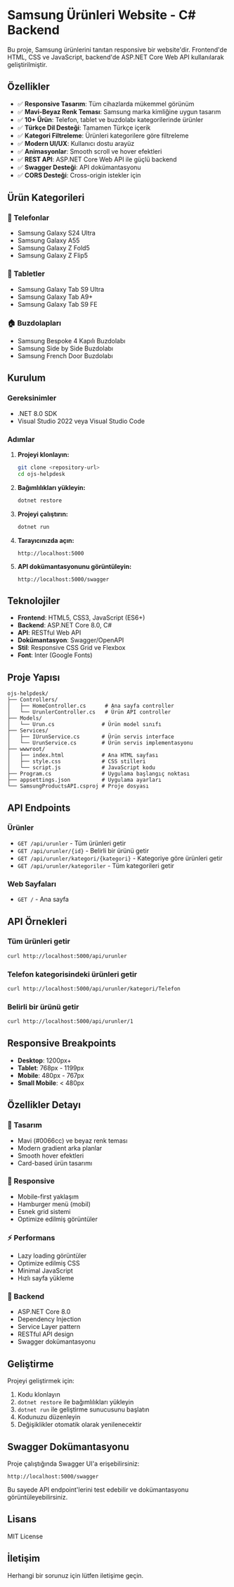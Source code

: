 # Samsung Ürünleri Website - C# Backend

Bu proje, Samsung ürünlerini tanıtan responsive bir website'dir. Frontend'de HTML, CSS ve JavaScript, backend'de ASP.NET Core Web API kullanılarak geliştirilmiştir.

## Özellikler

- ✅ **Responsive Tasarım**: Tüm cihazlarda mükemmel görünüm
- ✅ **Mavi-Beyaz Renk Teması**: Samsung marka kimliğine uygun tasarım
- ✅ **10+ Ürün**: Telefon, tablet ve buzdolabı kategorilerinde ürünler
- ✅ **Türkçe Dil Desteği**: Tamamen Türkçe içerik
- ✅ **Kategori Filtreleme**: Ürünleri kategorilere göre filtreleme
- ✅ **Modern UI/UX**: Kullanıcı dostu arayüz
- ✅ **Animasyonlar**: Smooth scroll ve hover efektleri
- ✅ **REST API**: ASP.NET Core Web API ile güçlü backend
- ✅ **Swagger Desteği**: API dokümantasyonu
- ✅ **CORS Desteği**: Cross-origin istekler için

## Ürün Kategorileri

### 📱 Telefonlar
- Samsung Galaxy S24 Ultra
- Samsung Galaxy A55
- Samsung Galaxy Z Fold5
- Samsung Galaxy Z Flip5

### 📱 Tabletler
- Samsung Galaxy Tab S9 Ultra
- Samsung Galaxy Tab A9+
- Samsung Galaxy Tab S9 FE

### 🏠 Buzdolapları
- Samsung Bespoke 4 Kapılı Buzdolabı
- Samsung Side by Side Buzdolabı
- Samsung French Door Buzdolabı

## Kurulum

### Gereksinimler
- .NET 8.0 SDK
- Visual Studio 2022 veya Visual Studio Code

### Adımlar

1. **Projeyi klonlayın:**
   ```bash
   git clone <repository-url>
   cd ojs-helpdesk
   ```

2. **Bağımlılıkları yükleyin:**
   ```bash
   dotnet restore
   ```

3. **Projeyi çalıştırın:**
   ```bash
   dotnet run
   ```

4. **Tarayıcınızda açın:**
   ```
   http://localhost:5000
   ```

5. **API dokümantasyonunu görüntüleyin:**
   ```
   http://localhost:5000/swagger
   ```

## Teknolojiler

- **Frontend**: HTML5, CSS3, JavaScript (ES6+)
- **Backend**: ASP.NET Core 8.0, C#
- **API**: RESTful Web API
- **Dokümantasyon**: Swagger/OpenAPI
- **Stil**: Responsive CSS Grid ve Flexbox
- **Font**: Inter (Google Fonts)

## Proje Yapısı

```
ojs-helpdesk/
├── Controllers/
│   ├── HomeController.cs      # Ana sayfa controller
│   └── UrunlerController.cs   # Ürün API controller
├── Models/
│   └── Urun.cs               # Ürün model sınıfı
├── Services/
│   ├── IUrunService.cs       # Ürün servis interface
│   └── UrunService.cs        # Ürün servis implementasyonu
├── wwwroot/
│   ├── index.html            # Ana HTML sayfası
│   ├── style.css             # CSS stilleri
│   └── script.js             # JavaScript kodu
├── Program.cs                # Uygulama başlangıç noktası
├── appsettings.json          # Uygulama ayarları
└── SamsungProductsAPI.csproj # Proje dosyası
```

## API Endpoints

### Ürünler
- `GET /api/urunler` - Tüm ürünleri getir
- `GET /api/urunler/{id}` - Belirli bir ürünü getir
- `GET /api/urunler/kategori/{kategori}` - Kategoriye göre ürünleri getir
- `GET /api/urunler/kategoriler` - Tüm kategorileri getir

### Web Sayfaları
- `GET /` - Ana sayfa

## API Örnekleri

### Tüm ürünleri getir
```bash
curl http://localhost:5000/api/urunler
```

### Telefon kategorisindeki ürünleri getir
```bash
curl http://localhost:5000/api/urunler/kategori/Telefon
```

### Belirli bir ürünü getir
```bash
curl http://localhost:5000/api/urunler/1
```

## Responsive Breakpoints

- **Desktop**: 1200px+
- **Tablet**: 768px - 1199px
- **Mobile**: 480px - 767px
- **Small Mobile**: < 480px

## Özellikler Detayı

### 🎨 Tasarım
- Mavi (#0066cc) ve beyaz renk teması
- Modern gradient arka planlar
- Smooth hover efektleri
- Card-based ürün tasarımı

### 📱 Responsive
- Mobile-first yaklaşım
- Hamburger menü (mobil)
- Esnek grid sistemi
- Optimize edilmiş görüntüler

### ⚡ Performans
- Lazy loading görüntüler
- Optimize edilmiş CSS
- Minimal JavaScript
- Hızlı sayfa yükleme

### 🔧 Backend
- ASP.NET Core 8.0
- Dependency Injection
- Service Layer pattern
- RESTful API design
- Swagger dokümantasyonu

## Geliştirme

Projeyi geliştirmek için:

1. Kodu klonlayın
2. `dotnet restore` ile bağımlılıkları yükleyin
3. `dotnet run` ile geliştirme sunucusunu başlatın
4. Kodunuzu düzenleyin
5. Değişiklikler otomatik olarak yenilenecektir

## Swagger Dokümantasyonu

Proje çalıştığında Swagger UI'a erişebilirsiniz:
```
http://localhost:5000/swagger
```

Bu sayede API endpoint'lerini test edebilir ve dokümantasyonu görüntüleyebilirsiniz.

## Lisans

MIT License

## İletişim

Herhangi bir sorunuz için lütfen iletişime geçin.
